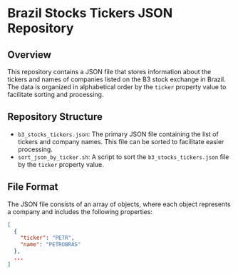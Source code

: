 # Brazil Stocks Tickers JSON Repository

## Overview

This repository contains a JSON file that stores information about the tickers and names of companies listed on the B3 stock exchange in Brazil. The data is organized in alphabetical order by the `ticker` property value to facilitate sorting and processing.

## Repository Structure

-   `b3_stocks_tickers.json`: The primary JSON file containing the list of tickers and company names. This file can be sorted to facilitate easier processing.
-   `sort_json_by_ticker.sh`: A script to sort the `b3_stocks_tickers.json` file by the `ticker` property value.

## File Format

The JSON file consists of an array of objects, where each object represents a company and includes the following properties:

```json
[
  {
    "ticker": "PETR",
    "name": "PETROBRAS"
  },
  ...
]
```

